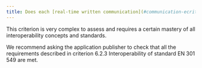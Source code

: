 ```yaml
---
title: Does each [real-time written communication](#communication-ecrite-en-temps-reel) web application that can interact with other [real-time written communication](#communication-ecrite-en-temps-reel) applications comply with the interoperability rules in force?
---
```


This criterion is very complex to assess and requires a certain mastery of all interoperability concepts and standards. 

We recommend asking the application publisher to check that all the requirements described in criterion 6.2.3 <span lang="en">Interoperability</span> of standard EN 301 549 are met.